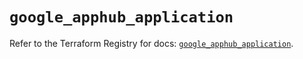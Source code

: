 # `google_apphub_application`

Refer to the Terraform Registry for docs: [`google_apphub_application`](https://registry.terraform.io/providers/hashicorp/google/5.41.0/docs/resources/apphub_application).
